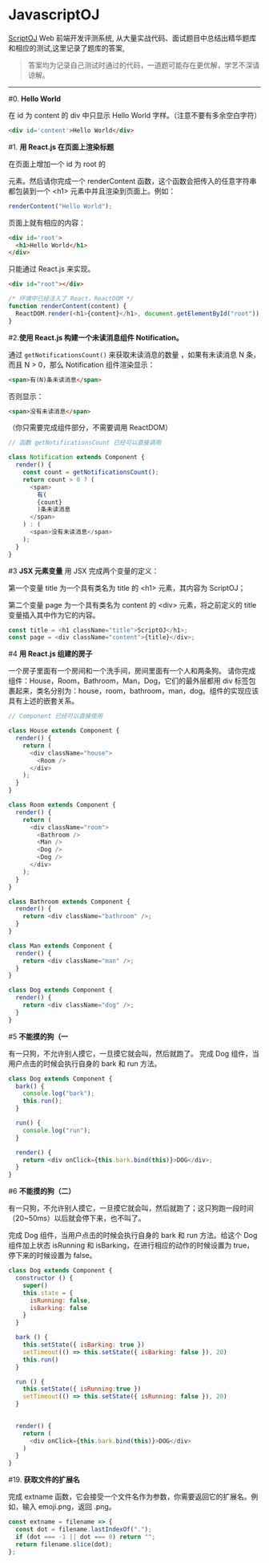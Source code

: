 # JavascriptOJ

[ScriptOJ](http://scriptoj.mangojuice.top/) Web 前端开发评测系统, 从大量实战代码、面试题目中总结出精华题库和相应的测试,这里记录了题库的答案,

> 答案均为记录自己测试时通过的代码，一道题可能存在更优解，学艺不深请谅解。

---

#0. **Hello World**

在 id 为 content 的 div 中只显示 Hello World 字样。（注意不要有多余空白字符）

```html
<div id='content'>Hello World</div>
```

#1. **用 React.js 在页面上渲染标题**

在页面上增加一个 id 为 root 的 <div> 元素。然后请你完成一个 renderContent 函数，这个函数会把传入的任意字符串都包装到一个 \<h1\> 元素中并且渲染到页面上。例如：

```js
renderContent("Hello World");
```

页面上就有相应的内容：

```html
<div id='root'>
  <h1>Hello World</h1>
</div>
```

只能通过 React.js 来实现。

```html
<div id="root"></div>
```

```js
/* 环境中已经注入了 React，ReactDOM */
function renderContent(content) {
  ReactDOM.render(<h1>{content}</h1>, document.getElementById("root"));
}
```

#2.**使用 React.js 构建一个未读消息组件 Notification。**

通过 `getNotificationsCount()` 来获取未读消息的数量 ，如果有未读消息 N 条，而且 N > 0，那么 Notification 组件渲染显示：

```html
<span>有(N)条未读消息</span>
```

否则显示：

```html
<span>没有未读消息</span>
```

（你只需要完成组件部分，不需要调用 ReactDOM）

```js
// 函数 getNotificationsCount 已经可以直接调用

class Notification extends Component {
  render() {
    const count = getNotificationsCount();
    return count > 0 ? (
      <span>
        有(
        {count}
        )条未读消息
      </span>
    ) : (
      <span>没有未读消息</span>
    );
  }
}
```

#3 **JSX 元素变量**
用 JSX 完成两个变量的定义：

第一个变量 title 为一个具有类名为 title 的 \<h1\> 元素，其内容为 ScriptOJ；

第二个变量 page 为一个具有类名为 content 的 \<div\> 元素，将之前定义的 title 变量插入其中作为它的内容。

```js
const title = <h1 className="title">ScriptOJ</h1>;
const page = <div className="content">{title}</div>;
```

#4 **用 React.js 组建的房子**

一个房子里面有一个房间和一个洗手间，房间里面有一个人和两条狗。
请你完成组件：House，Room，Bathroom，Man，Dog，它们的最外层都用 div 标签包裹起来，类名分别为：house，room，bathroom，man，dog。组件的实现应该具有上述的嵌套关系。

```js
// Component 已经可以直接使用

class House extends Component {
  render() {
    return (
      <div className="house">
        <Room />
      </div>
    );
  }
}

class Room extends Component {
  render() {
    return (
      <div className="room">
        <Bathroom />
        <Man />
        <Dog />
        <Dog />
      </div>
    );
  }
}

class Bathroom extends Component {
  render() {
    return <div className="bathroom" />;
  }
}

class Man extends Component {
  render() {
    return <div className="man" />;
  }
}

class Dog extends Component {
  render() {
    return <div className="dog" />;
  }
}
```

#5 **不能摸的狗（一**

有一只狗，不允许别人摸它，一旦摸它就会叫，然后就跑了。
完成 Dog 组件，当用户点击的时候会执行自身的 bark 和 run 方法。

```js
class Dog extends Component {
  bark() {
    console.log("bark");
    this.run();
  }

  run() {
    console.log("run");
  }

  render() {
    return <div onClick={this.bark.bind(this)}>DOG</div>;
  }
}
```
 #6 **不能摸的狗（二）**


  有一只狗，不允许别人摸它，一旦摸它就会叫，然后就跑了；这只狗跑一段时间（20~50ms）以后就会停下来，也不叫了。

  完成 Dog 组件，当用户点击的时候会执行自身的 bark 和 run 方法。给这个 Dog 组件加上状态 isRunning 和 isBarking，在进行相应的动作的时候设置为 true，停下来的时候设置为 false。
```js
class Dog extends Component {
  constructor () {
    super()
    this.state = {
      isRunning: false,
      isBarking: false
    }
  }

  bark () {
    this.setState({ isBarking: true })
    setTimeout(() => this.setState({ isBarking: false }), 20)
    this.run()
  }

  run () {
    this.setState({ isRunning:true })
    setTimeout(() => this.setState({ isRunning: false }), 20)
  }
  

  render() {
    return (
      <div onClick={this.bark.bind(this)}>DOG</div>
    )
  }
}
```



#19. **获取文件的扩展名**

完成 extname 函数，它会接受一个文件名作为参数，你需要返回它的扩展名。例如，输入 emoji.png，返回 .png。

```js
const extname = filename => {
  const dot = filename.lastIndexOf(".");
  if (dot === -1 || dot === 0) return "";
  return filename.slice(dot);
};
```
